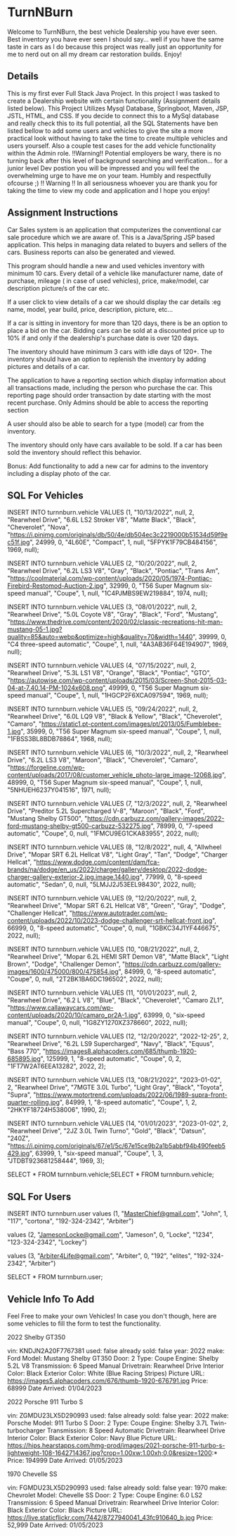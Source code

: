# TurnNBurn
Welcome to TurnNBurn, the best vehicle Dealership you have ever seen. 
Best inventory you have ever seen I should say... well if you have the same taste in cars as I do because this project was really 
just an opportunity for me to nerd out on all my dream car restoration builds. Enjoy!

## Details
This is my first ever Full Stack Java Project. In this project I was tasked to create a Dealership website with certain functionality (Assignment details listed below).
This Project Utilizes Mysql Database, Springboot, Maven, JSP, JSTL, HTML, and CSS. If you decide to connect this to a MySql database and really check this to its full potential,
all the SQL Statements have ben listed bellow to add some users and vehicles to give the site a more practical look without having to take the time to create multiple vehicles and
users yourself. Also a couple test cases for the add vehicle functionality within the Admin role. !!Warning!! Potential employers be wary, there is no turning back after this level of background searching and verification... for a junior level Dev postion you will be impressed and you will feel the overwhelming urge to have me on your team. Humbly and respectfully ofcourse ;) !! Warning !! In all seriousness whoever you are thank you for taking the time to view my code and application and I hope you enjoy!

## Assignment Instructions
Car Sales system is an application that computerizes the conventional car sale procedure which we are aware of. This is a Java/Spring JSP based application. This helps in managing data related to buyers and sellers of the cars. Business reports can also be generated and viewed.

This program should handle a new and used vehicles inventory with minimum 10 cars. Every detail of a vehicle like manufacturer name, date of purchase, mileage ( in case of used vehicles), price, make/model, car description picture/s of the car etc.

If a user click to view details of a car we should display the car details :eg
name, model, year build, price, description, picture, etc...

If a car is sitting in inventory for more than 120 days, there is be an option to place a bid on the car.
Bidding cars can be sold at a discounted price up to 10% if and only if the dealership's purchase date is over 120 days.

The inventory should have minimum 3 cars with idle days of 120+.
The inventory should have an option to replenish the inventory by adding pictures and details of a car.

The application to have a reporting section which display information about all transactions made, including the person who purchase the car. 
This reporting page should order transaction by date starting with the most recent purchase.
Only Admins should be able to access the reporting section

A user should also be able to search for a type (model) car from the inventory.

The inventory should only have cars available to be sold. If a car has been sold 
the inventory should reflect this behavior. 

Bonus:
Add functionality to add a new car for admins to the inventory including a display photo of the car. 

## SQL For Vehicles
INSERT INTO turnnburn.vehicle
VALUES (1, "10/13/2022", null, 2, "Rearwheel Drive", "6.6L LS2 Stroker V8", "Matte Black", "Black", "Cheverolet", "Nova", "https://i.pinimg.com/originals/db/50/4e/db504ec3c2219000b51534d59f9ec51f.jpg", 24999, 0, "4L60E", "Compact", 1, null, "5FPYK1F79CB484156", 1969, null);

INSERT INTO turnnburn.vehicle
VALUES (2, "10/20/2022", null, 2, "Rearwheel Drive", "6.2L LS3 V8", "Gray", "Black", "Pontiac", "Trans Am", "https://coolmaterial.com/wp-content/uploads/2020/05/1974-Pontiac-Firebird-Restomod-Auction-2.jpg", 32999, 0, "T56 Super Magnum six-speed manual", "Coupe", 1, null, "1C4PJMBS9EW219884", 1974, null);

INSERT INTO turnnburn.vehicle
VALUES (3, "08/01/2022", null, 2, "Rearwheel Drive", "5.0L Coyote V8", "Gray", "Black", "Ford", "Mustang", "https://www.thedrive.com/content/2020/02/classic-recreations-hit-man-mustang-05-1.jpg?quality=85&auto=webp&optimize=high&quality=70&width=1440", 39999, 0, "C4 three-speed automatic", "Coupe", 1, null, "4A3AB36F64E194907", 1969, null);

INSERT INTO turnnburn.vehicle
VALUES (4, "07/15/2022", null, 2, "Rearwheel Drive", "5.3L LS1 V8", "Orange", "Black", "Pontiac", "GTO", "https://autowise.com/wp-content/uploads/2015/03/Screen-Shot-2015-03-04-at-7.40.14-PM-1024x608.png", 49999, 0, "T56 Super Magnum six-speed manual", "Coupe", 1, null, "1HGCP2F6XCA097594", 1969, null);

INSERT INTO turnnburn.vehicle
VALUES (5, "09/24/2022", null, 2, "Rearwheel Drive", "6.0L LQ9 V8", "Black & Yellow", "Black", "Cheverolet", "Camaro", "https://static1.pt-content.com/images/pt/2013/05/Fumblebee-1.jpg", 35999, 0, "T56 Super Magnum six-speed manual", "Coupe", 1, null, "1FBSS3BL8BDB78864", 1968, null);

INSERT INTO turnnburn.vehicle
VALUES (6, "10/3/2022", null, 2, "Rearwheel Drive", "6.2L LS3 V8", "Maroon", "Black", "Cheverolet", "Camaro", "https://forgeline.com/wp-content/uploads/2017/08/customer_vehicle_photo-large_image-12068.jpg", 48999, 0, "T56 Super Magnum six-speed manual", "Coupe", 1, null, "5NHUEH6237Y041516", 1971, null);

INSERT INTO turnnburn.vehicle
VALUES (7, "12/3/2022", null, 2, "Rearwheel Drive", "Preditor 5.2L Supercharged V-8", "Maroon", "Black", "Ford", "Mustang Shelby GT500", "https://cdn.carbuzz.com/gallery-images/2022-ford-mustang-shelby-gt500-carbuzz-532275.jpg", 78999, 0, "7-speed automatic", "Coupe", 0, null, "1FMCU9EG1CKA83955", 2022, null);

INSERT INTO turnnburn.vehicle
VALUES (8, "12/8/2022", null, 4, "Allwheel Drive", "Mopar SRT 6.2L Hellcat V8", "Light Gray", "Tan", "Dodge", "Charger Hellcat", "https://www.dodge.com/content/dam/fca-brands/na/dodge/en_us/2022/charger/gallery/desktop/2022-dodge-charger-gallery-exterior-2.jpg.image.1440.jpg", 77999, 0, "8-speed automatic", "Sedan", 0, null, "5LMJJ2J53EEL98430", 2022, null);

INSERT INTO turnnburn.vehicle
VALUES (9, "12/20/2022", null, 2, "Rearwheel Drive", "Mopar SRT 6.2L Hellcat V8", "Green", "Gray", "Dodge", "Challenger Hellcat", "https://www.autotrader.com/wp-content/uploads/2022/10/2023-dodge-challenger-srt-hellcat-front.jpg", 66999, 0, "8-speed automatic", "Coupe", 0, null, "1GBKC34J1YF446675", 2022, null);

INSERT INTO turnnburn.vehicle
VALUES (10, "08/21/2022", null, 2, "Rearwheel Drive", "Mopar 6.2L HEMI SRT Demon V8", "Matte Black", "Light Brown", "Dodge", "Challenger Demon", "https://cdn.carbuzz.com/gallery-images/1600/475000/800/475854.jpg", 84999, 0, "8-speed automatic", "Coupe", 0, null, "2T2BK1BA6DC196502", 2022, null);

INSERT INTO turnnburn.vehicle
VALUES (11, "01/01/2023", null, 2, "Rearwheel Drive", "6.2 L V8", "Blue", "Black", "Cheverolet", "Camaro ZL1", "https://www.callawaycars.com/wp-content/uploads/2020/10/camaro_pr2A-1.jpg", 63999, 0, "six-speed manual", "Coupe", 0, null, "1G8ZY1270XZ378660", 2022, null);

INSERT INTO turnnburn.vehicle
VALUES (12, "12/20/2022", "2022-12-25", 2, "Rearwheel Drive", "6.2L LS9 Supercharged", "Navy", "Black", "Equus", "Bass 770", "https://images8.alphacoders.com/685/thumb-1920-685895.jpg", 125999, 1, "8-speed automatic", "Coupe", 0, 2, "1FT7W2AT6EEA13282", 2022, 2);

INSERT INTO turnnburn.vehicle
VALUES (13, "08/21/2022", "2023-01-02", 2, "Rearwheel Drive", "7MGTE 3.0L Turbo", "Light Gray", "Black", "Toyota", "Supra", "https://www.motortrend.com/uploads/2022/06/1989-supra-front-quarter-rolling.jpg", 84999, 1, "8-speed automatic", "Coupe", 1, 2, "2HKYF18724H538006", 1990, 2);

INSERT INTO turnnburn.vehicle
VALUES (14, "01/01/2023", "2023-01-02", 2, "Rearwheel Drive", "2JZ 3.0L Twin Turno", "Gold", "Black", "Datsun", "240Z", "https://i.pinimg.com/originals/67/e1/5c/67e15ce9b2a1b5abbf94b490feeb5429.jpg", 63999, 1, "six-speed manual", "Coupe", 1, 3, "JTDBT923681258444", 1969, 3);

SELECT * FROM turnnburn.vehicle;SELECT * FROM turnnburn.vehicle;

## SQL For Users
INSERT INTO turnnburn.user
values (1, "MasterChief@gmail.com", "John", 1, "117", "cortona", "192-324-2342", "Arbiter")

values (2, "JamesonLocke@gmail.com", "Jameson", 0, "Locke", "1234", "123-324-2342", "Lockey")

values (3, "Arbiter4Life@gmail.com", "Arbiter", 0, "192", "elites", "192-324-2342", "Arbiter")

SELECT * FROM turnnburn.user;

## Vehicle Info To Add 
Feel Free to make your own Vehicles! In case you don't though, here are some vehicles to fill the form to test the functionality.

2022 Shelby GT350

vin: KNDJN2A20F7767381
used: false
already sold: false
year: 2022
make: Ford
Model: Mustang Shelby GT350
Door: 2
Type: Coupe
Engine: Shelby 5.2L V8
Transmission: 6 Speed Manual
Drivetrain: Rearwheel Drive
Interior Color: Black
Exterior Color: White (Blue Racing Stripes)
Picture URL: https://images5.alphacoders.com/676/thumb-1920-676791.jpg
Price: 68999
Date Arrived: 01/04/2023

2022 Porsche 911 Turbo S

vin: ZGMDU23LX5D290993
used: false
already sold: false
year: 2022
make: Porsche
Model: 911 Turbo S
Door: 2
Type: Coupe
Engine: Shelby 3.7L Twin-turbocharger
Transmission: 8 Speed Automatic
Drivetrain: Rearwheel Drive
Interior Color: Black
Exterior Color: Navy Blue
Picture URL: https://hips.hearstapps.com/hmg-prod/images/2021-porsche-911-turbo-s-lightweight-108-1642714367.jpg?crop=1.00xw:1.00xh;0,0&resize=1200:*
Price: 194999
Date Arrived: 01/05/2023

1970 Chevelle SS

vin: FGMDU23LX5D290993
used: false
already sold: false
year: 1970
make: Chevrolet
Model: Chevelle SS
Door: 2
Type: Coupe
Engine: 6.0 LS2
Transmission: 6 Speed Manual
Drivetrain: Rearwheel Drive
Interior Color: Black
Exterior Color: Black
Picture URL: https://live.staticflickr.com/7442/8727940041_43fc910640_b.jpg
Price: 52,999
Date Arrived: 01/05/2023


